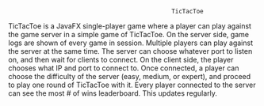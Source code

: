                                                   TicTacToe

TicTacToe is a JavaFX single-player game where a player can play against the
game server in a simple game of TicTacToe. On the server side, game logs are
shown of every game in session. Multiple players can play against the server
at the same time. The server can choose whatever port to listen on, and
then wait for clients to connect. On the client side, the player chooses
what IP and port to connect to. Once connected, a player can choose the
difficulty of the server (easy, medium, or expert), and proceed to play
one round of TicTacToe with it. Every player connected to the server
can see the most # of wins leaderboard. This updates regularly.
